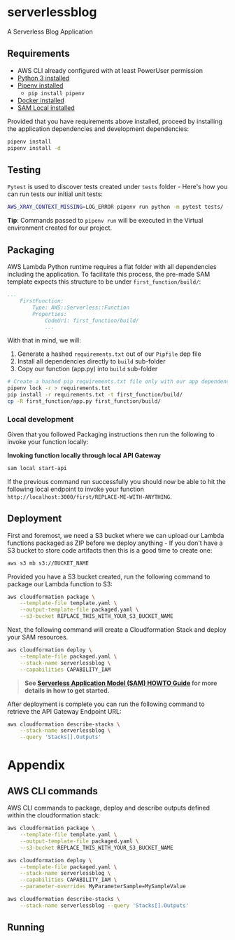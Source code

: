 # serverlessblog

A Serverless Blog Application

## Requirements

* AWS CLI already configured with at least PowerUser permission
* [Python 3 installed](https://www.python.org/downloads/)
* [Pipenv installed](https://github.com/pypa/pipenv)
    - `pip install pipenv`
* [Docker installed](https://www.docker.com/community-edition)
* [SAM Local installed](https://github.com/awslabs/aws-sam-local) 


Provided that you have requirements above installed, proceed by installing the application dependencies and development dependencies:

```bash
pipenv install
pipenv install -d
```


## Testing

`Pytest` is used to discover tests created under `tests` folder - Here's how you can run tests our initial unit tests:


```bash
AWS_XRAY_CONTEXT_MISSING=LOG_ERROR pipenv run python -m pytest tests/ -v
```

**Tip**: Commands passed to `pipenv run` will be executed in the Virtual environment created for our project.


## Packaging

AWS Lambda Python runtime requires a flat folder with all dependencies including the application. To facilitate this process, the pre-made SAM template expects this structure to be under `first_function/build/`:

```yaml
...
    FirstFunction:
        Type: AWS::Serverless::Function
        Properties:
            CodeUri: first_function/build/
            ...
```

With that in mind, we will:

1. Generate a hashed `requirements.txt` out of our `Pipfile` dep file
1. Install all dependencies directly to `build` sub-folder
2. Copy our function (app.py) into `build` sub-folder


```bash
# Create a hashed pip requirements.txt file only with our app dependencies (no dev deps)
pipenv lock -r > requirements.txt
pip install -r requirements.txt -t first_function/build/
cp -R first_function/app.py first_function/build/
```


### Local development

Given that you followed Packaging instructions then run the following to invoke your function locally:


**Invoking function locally through local API Gateway**

```bash
sam local start-api
```

If the previous command run successfully you should now be able to hit the following local endpoint to invoke your function `http://localhost:3000/first/REPLACE-ME-WITH-ANYTHING`.



## Deployment

First and foremost, we need a S3 bucket where we can upload our Lambda functions packaged as ZIP before we deploy anything - If you don't have a S3 bucket to store code artifacts then this is a good time to create one:

```bash
aws s3 mb s3://BUCKET_NAME
```

Provided you have a S3 bucket created, run the following command to package our Lambda function to S3:

```bash
aws cloudformation package \
    --template-file template.yaml \
    --output-template-file packaged.yaml \
    --s3-bucket REPLACE_THIS_WITH_YOUR_S3_BUCKET_NAME
```

Next, the following command will create a Cloudformation Stack and deploy your SAM resources.

```bash
aws cloudformation deploy \
    --template-file packaged.yaml \
    --stack-name serverlessblog \
    --capabilities CAPABILITY_IAM
```

> **See [Serverless Application Model (SAM) HOWTO Guide](https://github.com/awslabs/serverless-application-model/blob/master/HOWTO.md) for more details in how to get started.**


After deployment is complete you can run the following command to retrieve the API Gateway Endpoint URL:

```bash
aws cloudformation describe-stacks \
    --stack-name serverlessblog \
    --query 'Stacks[].Outputs'
``` 


# Appendix



## AWS CLI commands

AWS CLI commands to package, deploy and describe outputs defined within the cloudformation stack:

```bash
aws cloudformation package \
    --template-file template.yaml \
    --output-template-file packaged.yaml \
    --s3-bucket REPLACE_THIS_WITH_YOUR_S3_BUCKET_NAME

aws cloudformation deploy \
    --template-file packaged.yaml \
    --stack-name serverlessblog \
    --capabilities CAPABILITY_IAM \
    --parameter-overrides MyParameterSample=MySampleValue

aws cloudformation describe-stacks \
    --stack-name serverlessblog --query 'Stacks[].Outputs'
```

## Running 
